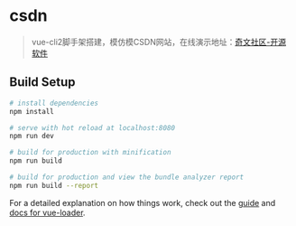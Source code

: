 # csdn

> vue-cli2脚手架搭建，模仿模CSDN网站，在线演示地址：[奇文社区-开源软件](https://www.qiwenshare.com/opensource)

## Build Setup

``` bash
# install dependencies
npm install

# serve with hot reload at localhost:8080
npm run dev

# build for production with minification
npm run build

# build for production and view the bundle analyzer report
npm run build --report
```

For a detailed explanation on how things work, check out the [guide](http://vuejs-templates.github.io/webpack/) and [docs for vue-loader](http://vuejs.github.io/vue-loader).
